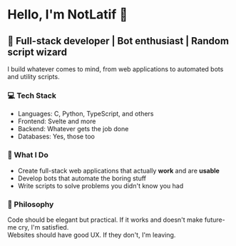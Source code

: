 # Hello, I'm NotLatif 👋

## 🚀 Full-stack developer | Bot enthusiast | Random script wizard

I build whatever comes to mind, from web applications to automated bots and utility scripts.

### 💻 Tech Stack
- Languages: C, Python, TypeScript, and others
- Frontend: Svelte and more
- Backend: Whatever gets the job done
- Databases: Yes, those too

### 🔭 What I Do
- Create full-stack web applications that actually **work** and are **usable**
- Develop bots that automate the boring stuff
- Write scripts to solve problems you didn't know you had

### 🌱 Philosophy
Code should be elegant but practical. If it works and doesn't make future-me cry, I'm satisfied. <br />
Websites should have good UX. If they don't, I'm leaving.
